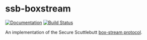 # ssb-boxstream

[![Documentation](https://docs.rs/ssb-boxstream/badge.svg)](https://docs.rs/ssb-boxstream) [![Build Status](https://travis-ci.org/sunrise-choir/ssb-boxstream.svg?branch=master)](https://travis-ci.org/sunrise-choir/ssb-boxstream)

An implementation of the Secure Scuttlebutt [box-stream protocol](https://ssbc.github.io/scuttlebutt-protocol-guide/index.html#box-stream).
